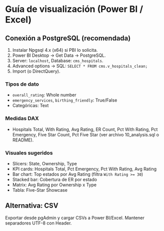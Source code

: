 # Guía de visualización (Power BI / Excel)

## Conexión a PostgreSQL (recomendada)
1. Instalar Npgsql 4.x (x64) si PBI lo solicita.
2. Power BI Desktop → Get Data → PostgreSQL.
3. Server: `localhost`, Database: `cms_hospitals`.
4. Advanced options → SQL: `SELECT * FROM cms.v_hospitals_clean;`
5. Import (o DirectQuery).

### Tipos de dato
- `overall_rating`: Whole number
- `emergency_services`, `birthing_friendly`: True/False
- Categóricas: Text

### Medidas DAX
- Hospitals Total, With Rating, Avg Rating, ER Count, Pct With Rating, Pct Emergency, Five Star Count, Pct Five Star (ver archivo 10_analysis.sql o README).

### Visuales sugeridos
- Slicers: State, Ownership, Type
- KPI cards: Hospitals Total, Pct Emergency, Pct With Rating, Avg Rating
- Bar chart: Top estados por Avg Rating (filtra `With Rating >= 30`)
- Stacked bar: Cobertura de ER por estado
- Matrix: Avg Rating por Ownership x Type
- Tabla: Five-Star Showcase

## Alternativa: CSV
Exportar desde pgAdmin y cargar CSVs a Power BI/Excel. Mantener separadores UTF-8 con Header. 

